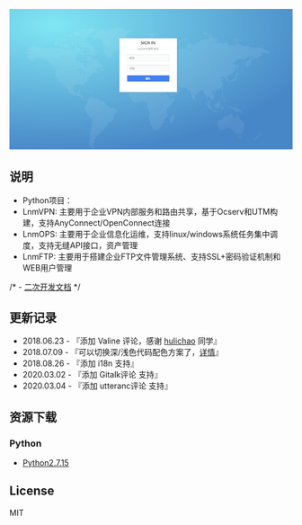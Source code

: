 ![preview](./docs/index.png)

## 说明

- Python项目：
- LnmVPN: 主要用于企业VPN内部服务和路由共享，基于Ocserv和UTM构建，支持AnyConnect/OpenConnect连接
- LnmOPS: 主要用于企业信息化运维，支持linux/windows系统任务集中调度，支持无缝API接口，资产管理
- LnmFTP: 主要用于搭建企业FTP文件管理系统、支持SSL+密码验证机制和WEB用户管理


/* - [二次开发文档](./docs/develop-guide-zh.md) */

##  更新记录

- 2018.06.23 - 『添加 Valine 评论，感谢 [hulichao](https://github.com/fi3ework/hexo-theme-archer/issues/115) 同学』
- 2018.07.09 - 『可以切换深/浅色代码配色方案了，[详情](https://github.com/fi3ework/hexo-theme-archer/wiki/%E5%88%87%E6%8D%A2%E4%BB%A3%E7%A0%81%E9%85%8D%E8%89%B2%E6%96%B9%E6%A1%88)』
- 2018.08.26 - 『添加 i18n 支持』
- 2020.03.02 - 『添加 Gitalk评论 支持』
- 2020.03.04 - 『添加 utteranc评论 支持』

##  资源下载

### Python
- [Python2.7.15](./files/Py27lnmos-2.7.15-6.el6.x86_64.rpm)


## License

MIT
